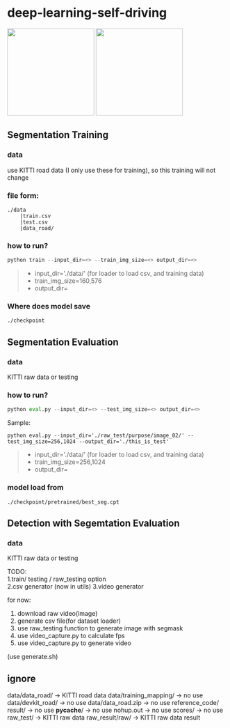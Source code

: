 # deep-learning-self-driving
<img src="raw_result/gif/1.gif" height="200">
<img src="raw_result/gif/2.gif" height="200">


## Segmentation Training
### data
use KITTI road data (I only use these for training), so this training will not change
### file form:
```
./data
    |train.csv
    |test.csv
    |data_road/
```
### how to run?
```python
python train --input_dir=<> --train_img_size=<> output_dir=<>
```
>- input_dir='./data/' (for loader to load csv, and training data)
>- train_img_size=160,576
>- output_dir=<fill in>
### Where does model save
```
./checkpoint
```
## Segmentation Evaluation
### data
KITTI raw data or testing
### how to run?
```python
python eval.py --input_dir=<> --test_img_size=<> output_dir=<>
```
Sample:
```
python eval.py --input_dir='./raw_test/purpose/image_02/' --test_img_size=256,1024 --output_dir='./this_is_test'
```
>- input_dir='./data/' (for loader to load csv, and training data)
>- train_img_size=256,1024
>- output_dir=<fill in>

### model load from
```
./checkpoint/pretrained/best_seg.cpt
```

## Detection with Segemtation Evaluation
### data
KITTI raw data or testing





TODO:  
1.train/ testing / raw_testing option  
2.csv generator  (now in utils)
3.video generator   


for now:  
1. download raw video(image)  
2. generate csv file(for dataset loader)  
3. use raw_testing function to generate image with segmask  
4. use video_capture.py to calculate fps  
5. use video_capture.py to generate video  

(use generate.sh)



## ignore
data/data_road/ -> KITTI road data
data/training_mapping/ -> no use
data/devkit_road/ -> no use
data/data_road.zip -> no use
reference_code/ 
result/ -> no use
__pycache__/ -> no use
nohup.out -> no use
scores/ -> no use
raw_test/ -> KITTI raw data
raw_result/raw/ -> KITTI raw data result